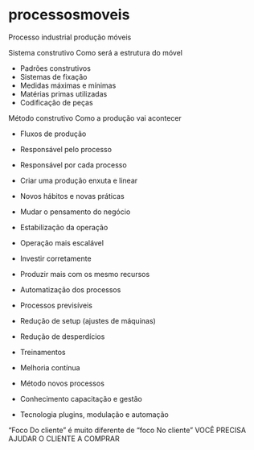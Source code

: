 # processosmoveis
 Processo industrial produção móveis

Sistema construtivo
Como será a estrutura do móvel
 - Padrões construtivos
 - Sistemas de fixação
 - Medidas máximas e mínimas
 - Matérias primas utilizadas
 - Codificação de peças

Método construtivo
Como a produção vai acontecer
 - Fluxos de produção
 - Responsável pelo processo
 - Responsável por cada processo
 - Criar uma produção enxuta e linear


 - Novos hábitos e novas práticas
 - Mudar o pensamento do negócio
 - Estabilização da operação
 - Operação mais escalável
 - Investir corretamente
 - Produzir mais com os mesmo recursos
 - Automatização dos processos
 - Processos previsíveis
 - Redução de setup (ajustes de máquinas)
 - Redução de desperdícios
 - Treinamentos
 - Melhoria contínua


 - Método
novos processos
 - Conhecimento
capacitação e gestão
 - Tecnologia
plugins, modulação e automação


“Foco Do cliente” é muito diferente de “foco No cliente”
VOCÊ PRECISA AJUDAR O CLIENTE A COMPRAR
